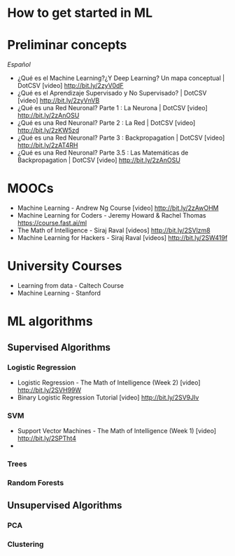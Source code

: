 # How to get started in ML

# Preliminar concepts
_Español_
* ¿Qué es el Machine Learning?¿Y Deep Learning? Un mapa conceptual | DotCSV [video] http://bit.ly/2zyV0dF
* ¿Qué es el Aprendizaje Supervisado y No Supervisado? | DotCSV [video] http://bit.ly/2zyVnVB
* ¿Qué es una Red Neuronal? Parte 1 : La Neurona | DotCSV [video] http://bit.ly/2zAnOSU
* ¿Qué es una Red Neuronal? Parte 2 : La Red | DotCSV [video] http://bit.ly/2zKW5zd
* ¿Qué es una Red Neuronal? Parte 3 : Backpropagation | DotCSV [video] http://bit.ly/2zAT4RH
* ¿Qué es una Red Neuronal? Parte 3.5 : Las Matemáticas de Backpropagation | DotCSV [video] http://bit.ly/2zAnOSU

# MOOCs
* Machine Learning - Andrew Ng Course [video] http://bit.ly/2zAwOHM
* Machine Learning for Coders - Jeremy Howard & Rachel Thomas https://course.fast.ai/ml
* The Math of Intelligence - Siraj Raval [videos] http://bit.ly/2SVlzm8
* Machine Learning for Hackers - Siraj Raval [videos] http://bit.ly/2SW419f

# University Courses
* Learning from data - Caltech Course 
* Machine Learning - Stanford

# ML algorithms
## Supervised Algorithms

### Logistic Regression
* Logistic Regression - The Math of Intelligence (Week 2) [video] http://bit.ly/2SVH99W
* Binary Logistic Regression Tutorial [video] http://bit.ly/2SV9JIv

### SVM
* Support Vector Machines - The Math of Intelligence (Week 1) [video] http://bit.ly/2SPTht4
* 
### Trees



### Random Forests



## Unsupervised Algorithms


### PCA


### Clustering

